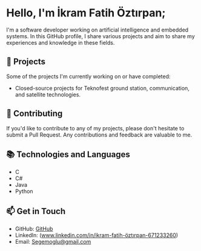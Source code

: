 # Hello, I'm İkram Fatih Öztırpan;

I'm a software developer working on artificial intelligence and embedded systems. In this GitHub profile, I share various projects and aim to share my experiences and knowledge in these fields.

## 🚀 Projects

Some of the projects I'm currently working on or have completed:

- Closed-source projects for Teknofest ground station, communication, and satellite technologies.

## 🤝 Contributing

If you'd like to contribute to any of my projects, please don't hesitate to submit a Pull Request. Any contributions and feedback are valuable to me.

## 📚 Technologies and Languages

- C
- C#
- Java
- Python

## 📫 Get in Touch

- GitHub: [GitHub](https://github.com/segemoglu)
- LinkedIn: (www.linkedin.com/in/ikram-fatih-öztırpan-671233260)
- Email: Segemoglu@gmail.com
